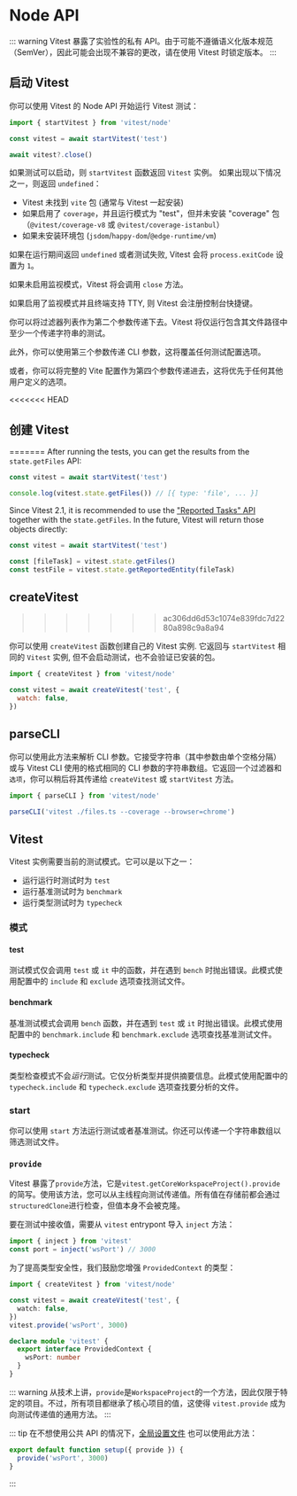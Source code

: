 # Node API

::: warning
Vitest 暴露了实验性的私有 API。由于可能不遵循语义化版本规范（SemVer），因此可能会出现不兼容的更改，请在使用 Vitest 时锁定版本。
:::

## 启动 Vitest

你可以使用 Vitest 的 Node API 开始运行 Vitest 测试：

```js
import { startVitest } from 'vitest/node'

const vitest = await startVitest('test')

await vitest?.close()
```

如果测试可以启动，则 `startVitest` 函数返回 `Vitest` 实例。 如果出现以下情况之一，则返回 `undefined`：

- Vitest 未找到 `vite` 包 (通常与 Vitest 一起安装)
- 如果启用了 `coverage`，并且运行模式为 "test"，但并未安装 "coverage" 包（`@vitest/coverage-v8` 或 `@vitest/coverage-istanbul`）
- 如果未安装环境包 (`jsdom`/`happy-dom`/`@edge-runtime/vm`)

如果在运行期间返回 `undefined` 或者测试失败, Vitest 会将 `process.exitCode` 设置为 `1`。

如果未启用监视模式，Vitest 将会调用 `close` 方法。

如果启用了监视模式并且终端支持 TTY, 则 Vitest 会注册控制台快捷键。

你可以将过滤器列表作为第二个参数传递下去。Vitest 将仅运行包含其文件路径中至少一个传递字符串的测试。

此外，你可以使用第三个参数传递 CLI 参数，这将覆盖任何测试配置选项。

或者，你可以将完整的 Vite 配置作为第四个参数传递进去，这将优先于任何其他用户定义的选项。

<<<<<<< HEAD
## 创建 Vitest
=======
After running the tests, you can get the results from the `state.getFiles` API:

```ts
const vitest = await startVitest('test')

console.log(vitest.state.getFiles()) // [{ type: 'file', ... }]
```

Since Vitest 2.1, it is recommended to use the ["Reported Tasks" API](/advanced/reporters#reported-tasks) together with the `state.getFiles`. In the future, Vitest will return those objects directly:

```ts
const vitest = await startVitest('test')

const [fileTask] = vitest.state.getFiles()
const testFile = vitest.state.getReportedEntity(fileTask)
```

## createVitest
>>>>>>> ac306dd6d53c1074e839fdc7d2280a898c9a8a94

你可以使用 `createVitest` 函数创建自己的 Vitest 实例. 它返回与 `startVitest` 相同的 `Vitest` 实例, 但不会启动测试，也不会验证已安装的包。

```js
import { createVitest } from 'vitest/node'

const vitest = await createVitest('test', {
  watch: false,
})
```

## parseCLI

你可以使用此方法来解析 CLI 参数。它接受字符串（其中参数由单个空格分隔）或与 Vitest CLI 使用的格式相同的 CLI 参数的字符串数组。它返回一个过滤器和`选项`，你可以稍后将其传递给 `createVitest` 或 `startVitest` 方法。

```ts
import { parseCLI } from 'vitest/node'

parseCLI('vitest ./files.ts --coverage --browser=chrome')
```

## Vitest

Vitest 实例需要当前的测试模式。它可以是以下之一：

- 运行运行时测试时为 `test`
- 运行基准测试时为 `benchmark`
- 运行类型测试时为 `typecheck`

### 模式

#### test

测试模式仅会调用 `test` 或 `it` 中的函数，并在遇到 `bench` 时抛出错误。此模式使用配置中的 `include` 和 `exclude` 选项查找测试文件。

#### benchmark

基准测试模式会调用 `bench` 函数，并在遇到 `test` 或 `it` 时抛出错误。此模式使用配置中的 `benchmark.include` 和 `benchmark.exclude` 选项查找基准测试文件。

#### typecheck

类型检查模式不会*运行*测试。它仅分析类型并提供摘要信息。此模式使用配置中的 `typecheck.include` 和 `typecheck.exclude` 选项查找要分析的文件。

### start

你可以使用 `start` 方法运行测试或者基准测试。你还可以传递一个字符串数组以筛选测试文件。


### `provide`

Vitest 暴露了`provide`方法，它是`vitest.getCoreWorkspaceProject().provide`的简写。使用该方法，您可以从主线程向测试传递值。所有值在存储前都会通过 `structuredClone`进行检查，但值本身不会被克隆。

要在测试中接收值，需要从 `vitest` entrypont 导入 `inject` 方法：

```ts
import { inject } from 'vitest'
const port = inject('wsPort') // 3000
```

为了提高类型安全性，我们鼓励您增强 `ProvidedContext` 的类型：

```ts
import { createVitest } from 'vitest/node'

const vitest = await createVitest('test', {
  watch: false,
})
vitest.provide('wsPort', 3000)

declare module 'vitest' {
  export interface ProvidedContext {
    wsPort: number
  }
}
```

::: warning
从技术上讲，`provide`是`WorkspaceProject`的一个方法，因此仅限于特定的项目。不过，所有项目都继承了核心项目的值，这使得 `vitest.provide` 成为向测试传递值的通用方法。
:::

::: tip
在不想使用公共 API 的情况下，[全局设置文件](/config/#globalsetup) 也可以使用此方法：

```js
export default function setup({ provide }) {
  provide('wsPort', 3000)
}
```
:::
